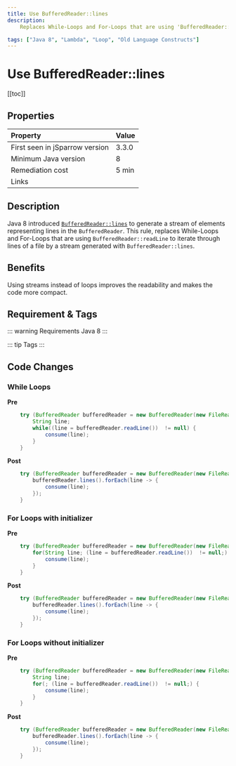 ```yaml
---
title: Use BufferedReader::lines
description:
    Replaces While-Loops and For-Loops that are using 'BufferedReader::readLine' to iterate through lines of a file by a stream generated with 'BufferedReader::lines'.

tags: ["Java 8", "Lambda", "Loop", "Old Language Constructs"]
---
```


# Use BufferedReader::lines

[[toc]]

## Properties

| Property                        | Value |
|:------------------------------- |:----- |
| First seen in jSparrow version  | 3.3.0 |
| Minimum Java version            | 8     |
| Remediation cost                | 5 min |
| Links                           |       |

## Description
Java 8 introduced [`BufferedReader::lines`](https://docs.oracle.com/javase/8/docs/api/java/io/BufferedReader.html#lines--) to generate a stream of elements representing lines in the `BufferedReader`. 
This rule, replaces While-Loops and For-Loops that are using `BufferedReader::readLine` to iterate through lines of a file by a stream generated with `BufferedReader::lines`.

## Benefits

Using streams instead of loops improves the readability and makes the code more compact.

## Requirement & Tags

::: warning Requirements
Java 8
:::

::: tip Tags
<TagLinks />
:::

## Code Changes

### While Loops 
__Pre__
```java
    try (BufferedReader bufferedReader = new BufferedReader(new FileReader("file.name.txt"))) {			
        String line;
        while((line = bufferedReader.readLine())  != null) {
            consume(line);
        }
    }
```

__Post__
```java
    try (BufferedReader bufferedReader = new BufferedReader(new FileReader("file.name.txt"))) {			
        bufferedReader.lines().forEach(line -> {
            consume(line);
        });
    }
```

### For Loops with initializer
__Pre__
```java
    try (BufferedReader bufferedReader = new BufferedReader(new FileReader("file.name.txt"))) {			
        for(String line; (line = bufferedReader.readLine())  != null;) {
            consume(line);
        }
    }
```

__Post__
```java
    try (BufferedReader bufferedReader = new BufferedReader(new FileReader("file.name.txt"))) {			
        bufferedReader.lines().forEach(line -> {
            consume(line);
        });
    }
```

### For Loops without initializer
__Pre__
```java
    try (BufferedReader bufferedReader = new BufferedReader(new FileReader("file.name.txt"))) {			
        String line;
        for(; (line = bufferedReader.readLine())  != null;) {
            consume(line);
        }
    }
```

__Post__
```java
    try (BufferedReader bufferedReader = new BufferedReader(new FileReader("file.name.txt"))) {			
        bufferedReader.lines().forEach(line -> {
            consume(line);
        });
    }
```
